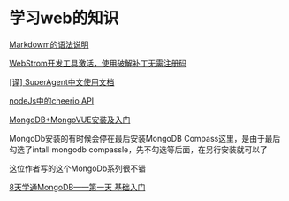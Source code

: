 # 学习web的知识 #

[Markdowm的语法说明](http://wowubuntu.com/markdown/basic.html "Markdowm的语法说明")

[WebStrom开发工具激活，使用破解补丁无需注册码](https://blog.csdn.net/qq_24504453/article/details/77407329 "WebStrom激活，使用破解补丁无需注册码")

[[译] SuperAgent中文使用文档](https://cnodejs.org/topic/5378720ed6e2d16149fa16bd)

[nodeJs中的cheerio API](https://cnodejs.org/topic/5203a71844e76d216a727d2e)

[MongoDB+MongoVUE安装及入门](https://www.cnblogs.com/xll1025/p/6443786.html )

MongoDb安装的有时候会停在最后安装MongoDB Compass这里，是由于最后勾选了intall mongodb compassle，先不勾选等后面，在另行安装就可以了

这位作者写的这个MongoDb系列很不错

[8天学通MongoDB——第一天 基础入门](http://www.cnblogs.com/huangxincheng/archive/2012/02/18/2356595.html )
